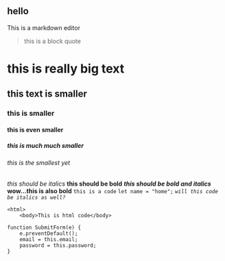 ## hello
This is a markdown editor

>  this is a block quote

# this is really big text
## this text is smaller
### this is smaller
#### this is even smaller
##### this is much much smaller
###### this is the smallest yet

*this should be italics*
__this should be bold__
*__this should be bold and italics__*
**wow...this is also bold**
`this is a code`
`let name = "home";`
*`will this code be italics as well?`*

	<html>
		<body>This is html code</body>

	function SubmitForm(e) {
		e.preventDefault();
		email = this.email;
		password = this.password;
	}


